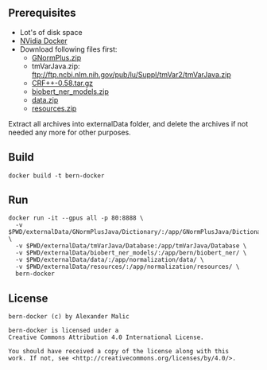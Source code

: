 ## Prerequisites
- Lot's of disk space
- [NVidia Docker](https://github.com/NVIDIA/nvidia-docker)
- Download following files first:
  - [GNormPlus.zip](https://www.ncbi.nlm.nih.gov/CBBresearch/Lu/Demo/tmTools/download/GNormPlus/GNormPlusJava.zip)
  - tmVarJava.zip: ftp://ftp.ncbi.nlm.nih.gov/pub/lu/Suppl/tmVar2/tmVarJava.zip
  - [CRF++-0.58.tar.gz](https://drive.google.com/uc?id=0B4y35FiV1wh7QVR6VXJ5dWExSTQ)
  - [biobert_ner_models.zip](https://docs.google.com/uc?export=download&id=1sSVEqvMBVLj1RJmlQDhRKyt_oe-wc5LK)
  - [data.zip](https://docs.google.com/uc?export=download&id=1NqgG3zJzopG2IqG-0g1o6fH0xVpO4PPN)
  - [resources.zip](https://docs.google.com/uc?export=download&id=1uU1U6UORqr3l_YYQ5TXeazpLrpeg_OcP)

Extract all archives into externalData folder, and delete the archives if not needed any more for other purposes.

## Build
```
docker build -t bern-docker
```

## Run
```
docker run -it --gpus all -p 80:8888 \
  -v $PWD/externalData/GNormPlusJava/Dictionary/:/app/GNormPlusJava/Dictionary/ \
  -v $PWD/externalData/tmVarJava/Database:/app/tmVarJava/Database \
  -v $PWD/externalData/biobert_ner_models/:/app/bern/biobert_ner/ \
  -v $PWD/externalData/data/:/app/normalization/data/ \
  -v $PWD/externalData/resources/:/app/normalization/resources/ \
  bern-docker
```

## License
```
bern-docker (c) by Alexander Malic

bern-docker is licensed under a
Creative Commons Attribution 4.0 International License.

You should have received a copy of the license along with this
work. If not, see <http://creativecommons.org/licenses/by/4.0/>.
```

